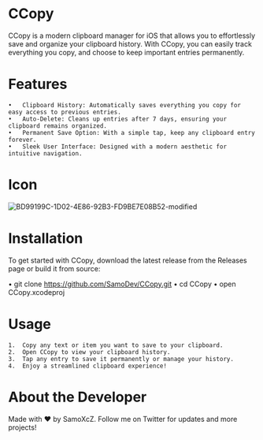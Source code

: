 # CCopy

 

CCopy is a modern clipboard manager for iOS that allows you to effortlessly save and organize your clipboard history. With CCopy, you can easily track everything you copy, and choose to keep important entries permanently.

# Features

	•	Clipboard History: Automatically saves everything you copy for easy access to previous entries.
	•	Auto-Delete: Cleans up entries after 7 days, ensuring your clipboard remains organized.
	•	Permanent Save Option: With a simple tap, keep any clipboard entry forever.
	•	Sleek User Interface: Designed with a modern aesthetic for intuitive navigation.

# Icon
![BD99199C-1D02-4E86-92B3-FD9BE7E08B52-modified](https://github.com/user-attachments/assets/dad98074-18c8-4fb9-b3c3-37379a8e5ba1)

 

# Installation

To get started with CCopy, download the latest release from the Releases page or build it from source:

 • git clone https://github.com/SamoDev/CCopy.git
 • cd CCopy
 • open CCopy.xcodeproj

# Usage

	1.	Copy any text or item you want to save to your clipboard.
	2.	Open CCopy to view your clipboard history.
	3.	Tap any entry to save it permanently or manage your history.
	4.	Enjoy a streamlined clipboard experience!

# About the Developer

Made with ❤️ by SamoXcZ. Follow me on Twitter for updates and more projects!
